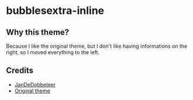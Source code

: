 # bubblesextra-inline

## Why this theme?

Because I like the original theme, but I don't like having informations on the right, so I moved everything to the left.

## Credits

- [JanDeDobbeleer](https://github.com/JanDeDobbeleer)
- [Original theme](https://github.com/JanDeDobbeleer/oh-my-posh/blob/main/themes/bubblesextra.omp.json)
